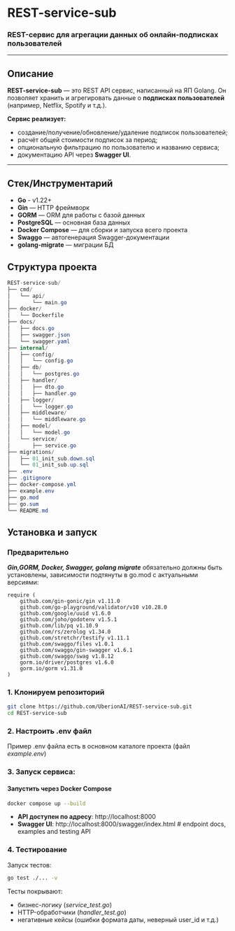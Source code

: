 #  REST-service-sub

### REST-сервис для агрегации данных об онлайн-подписках пользователей

---
 
##  Описание

**REST-service-sub** — это REST API сервис, написанный на ЯП Golang.
Он позволяет хранить и агрегировать данные о **подписках пользователей** (например, Netflix, Spotify и т.д.).

**Сервис реализует:**
- создание/получение/обновление/удаление подписок пользователей;
- расчёт общей стоимости подписок за период;
- опциональную фильтрацию по пользователю и названию сервиса;
- документацию API через **Swagger UI**.

---

##  Стек/Инструментарий

- **Go** - v1.22+
- **Gin** — HTTP фреймворк
- **GORM** — ORM для работы с базой данных
- **PostgreSQL** — основная база данных
- **Docker Compose** — для сборки и запуска всего проекта
- **Swaggo** — автогенерация Swagger-документации
- **golang-migrate** — миграции БД
## Структура проекта
```csharp
REST-service-sub/
├── cmd/
│   └── api/
│       └── main.go
├── docker/
│   └── Dockerfile
├── docs/
│   ├── docs.go
│   ├── swagger.json
│   └── swagger.yaml
├── internal/
│   ├── config/
│   │   └── config.go
│   ├── db/
│   │   └── postgres.go
│   ├── handler/
│   │   ├── dto.go
│   │   ├── handler.go
│   ├── logger/
│   │   └── logger.go
│   ├── middleware/
│   │   └── middleware.go
│   ├── model/
│   │   └── model.go
│   └── service/
│       ├── service.go
├── migrations/
│   ├── 01_init_sub.down.sql
│   └── 01_init_sub.up.sql
├── .env
├── .gitignore
├── docker-compose.yml
├── example.env
├── go.mod
├── go.sum
└── README.md
```
##  Установка и запуск
### Предварительно
**_Gin,GORM, Docker, Swagger, golang migrate_** обязательно должны быть установлены, зависимости подтянуты в go.mod c актуальными версиями:
```Golang
require (
	github.com/gin-gonic/gin v1.11.0
	github.com/go-playground/validator/v10 v10.28.0
	github.com/google/uuid v1.6.0
	github.com/joho/godotenv v1.5.1
	github.com/lib/pq v1.10.9
	github.com/rs/zerolog v1.34.0
	github.com/stretchr/testify v1.11.1
	github.com/swaggo/files v1.0.1
	github.com/swaggo/gin-swagger v1.6.1
	github.com/swaggo/swag v1.8.12
	gorm.io/driver/postgres v1.6.0
	gorm.io/gorm v1.31.0
)
```
### 1. Клонируем репозиторий

```bash
git clone https://github.com/UberionAI/REST-service-sub.git
cd REST-service-sub
```

### 2. Настроить .env файл
Пример .env файла есть в основном каталоге проекта (файл _example.env_)

### 3. Запуск сервиса:
#### Запустить через **Docker Compose**

```bash
docker compose up --build
```

* **API доступен по адресу**: http://localhost:8000
* **Swagger UI**: http://localhost:8000/swagger/index.html # endpoint docs, examples and testing API

### 4. Тестирование
Запуск тестов:
```bash
go test ./... -v
```
Тесты покрывают:
* бизнес-логику (_service_test.go_)
* HTTP-обработчики (_handler_test.go_)
* негативные кейсы (ошибки формата даты, неверный user_id и т.д.)